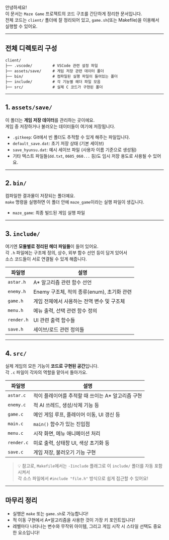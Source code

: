 안녕하세요!  
이 문서는 `Maze Game` 프로젝트의 코드 구조를 간단하게 정리한 문서입니다.  
전체 코드는 `client/` 폴더에 잘 정리되어 있고, `game.sh`(또는 Makefile)을 이용해서 실행할 수 있어요.

---

## 전체 디렉토리 구성

```
client/
├── .vscode/         # VSCode 관련 설정 파일
├── assets/save/     # 게임 저장 관련 데이터 폴더
├── bin/             # 컴파일된 실행 파일이 들어있는 폴더
├── include/         # 각 기능별 헤더 파일 모음
├── src/             # 실제 C 코드가 구현된 폴더
```

---

## 1. `assets/save/`

이 폴더는 **게임 저장 데이터**를 관리하는 곳이에요.  
게임 중 저장하거나 불러오는 데이터들이 여기에 저장됩니다.

- `.gitkeep`: Git에서 빈 폴더도 추적할 수 있게 해주는 파일입니다.
- `default_save.dat`: 초기 저장 상태 (기본 세이브)
- `save_hyunsu.dat`: 예시 세이브 파일 (사용자 이름 기준으로 생성됨)
- 기타 텍스트 파일들(`dd.txt`, `0605_060...` 등)도 임시 저장 용도로 사용될 수 있어요.

---

## 2. `bin/`

컴파일한 결과물이 저장되는 폴더예요.  
`make` 명령을 실행하면 이 폴더 안에 `maze_game`이라는 실행 파일이 생깁니다.

- `maze_game`: 최종 빌드된 게임 실행 파일

---

## 3. `include/`

여기엔 **모듈별로 정리된 헤더 파일들**이 들어 있어요.  
각 `.h` 파일에는 구조체 정의, 상수, 외부 함수 선언 등이 담겨 있어서  
소스 코드들이 서로 연결될 수 있게 해줍니다.

| 파일명        | 설명                                       |
|---------------|--------------------------------------------|
| `astar.h`     | A* 알고리즘 관련 함수 선언                 |
| `enemy.h`     | Enemy 구조체, 적의 종류(enum), 초기화 관련 |
| `game.h`      | 게임 전체에서 사용하는 전역 변수 및 구조체 |
| `menu.h`      | 메뉴 출력, 선택 관련 함수 정의              |
| `render.h`    | UI 관련 출력 함수들                         |
| `save.h`      | 세이브/로드 관련 정의들                    |

---

## 4. `src/`

실제 게임의 모든 기능이 **코드로 구현된 공간**입니다.  
각 `.c` 파일이 각자의 역할을 맡아서 돌아가요.

| 파일명        | 설명                                            |
|---------------|-------------------------------------------------|
| `astar.c`     | 적이 플레이어를 추적할 때 쓰이는 A* 알고리즘 구현 |
| `enemy.c`     | 적 AI 쓰레드, 생성/삭제 기능 등                  |
| `game.c`      | 메인 게임 루프, 플레이어 이동, UI 갱신 등         |
| `main.c`      | `main()` 함수가 있는 진입점                       |
| `menu.c`      | 시작 화면, 메뉴 애니메이션 처리                   |
| `render.c`    | 미로 출력, 상태창 UI, 색상 초기화 등              |
| `save.c`      | 게임 저장, 불러오기 기능 구현                     |

> 💡 참고로, `Makefile`에서는 `-Iinclude` 플래그로 이 `include/` 폴더를 자동 포함시켜서  
> 각 소스 파일에서 `#include "file.h"` 방식으로 쉽게 접근할 수 있어요!

---

## 마무리 정리

- 실행은 `make` 또는 `game.sh`로 가능합니다!
- 적 이동 구현에서 A*알고리즘을 사용한 것이 가장 키 포인트입니다!
- 레벨마다 나타나는 변수와 무작위 아이템, 그리고 게임 시작 시 스타일 선택도 중요한 요소입니다!